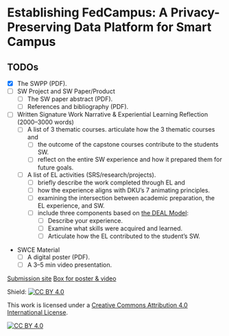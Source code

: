 # Establishing FedCampus: A Privacy-Preserving Data Platform for Smart Campus

## TODOs

- [x] The SWPP (PDF).
- [ ] SW Project and SW Paper/Product
    - [ ] The SW paper abstract (PDF).
    - [ ] References and bibliography (PDF).
- [ ] Written Signature Work Narrative & Experiential Learning Reflection
    (2000–3000 words)
    - [ ] A list of 3 thematic courses.
        articulate how the 3 thematic courses and
        - [ ] the outcome of the capstone courses contribute to the students SW.
        - [ ] reflect on the entire SW experience and how it
            prepared them for future goals.
    - [ ] A list of EL activities (SRS/research/projects).
        - [ ] briefly describe the work completed through EL and
        - [ ] how the experience aligns with DKU’s 7 animating principles.
        - [ ] examining the intersection between academic preparation,
            the EL experience, and SW.
        - [ ] include three components based on
            [the DEAL Model](https://edtech.uconn.edu/multimedia-consultation/portfolios/reflection-models/):
            - [ ] Describe your experience.
            - [ ] Examine what skills were acquired and learned.
            - [ ] Articulate how the EL contributed to the student’s SW.
- SWCE Material
    - [ ] A digital poster (PDF).
    - [ ] A 3–5 min video presentation.

[Submission site](https://sakai.duke.edu/portal/site/c02d7bf7-fe29-4fb9-a1ab-ace7b9faf3e6/tool/97116f54-cc95-4e90-82d3-364e9d2f0c71)
[Box for poster & video](https://duke.app.box.com/folder/250140280298?tc=collab-folder-invite-treatment-b)

Shield: [![CC BY 4.0][cc-by-shield]][cc-by]

This work is licensed under a
[Creative Commons Attribution 4.0 International License][cc-by].

[![CC BY 4.0][cc-by-image]][cc-by]

[cc-by]: http://creativecommons.org/licenses/by/4.0/
[cc-by-image]: https://i.creativecommons.org/l/by/4.0/88x31.png
[cc-by-shield]: https://img.shields.io/badge/License-CC%20BY%204.0-lightgrey.svg
